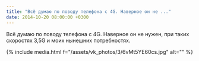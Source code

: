 ```yaml
---
title: "Всё думаю по поводу телефона с 4G. Наверное он не ..."
date: 2014-10-20 08:00:00 +0300
---
```


Всё думаю по поводу телефона с 4G. Наверное он не нужен, при таких скоростях 3,5G и моих нынешних потребностях.

{% include media.html f="/assets/vk_photos/3/6vMt5YE60cs.jpg" alt="" %}
